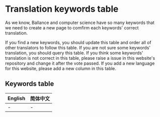 # Translation keywords table

As we know, Ballance and computer science have so many keywords that we need to create a new page to comfirm each keywords' correct translation.

If you find a new keywords, you should update this table and order all of other translators to follow this table. If you are not sure some keywords' translation, you should query this table. If you think some keywords' translation is not correct in this table, please raise a issue in this website's repository and change it after the vote passed. If you add a new language for this website, please add a new column in this table.

## Keywords table

|English|简体中文|
|:---|:---|
|-|-|
